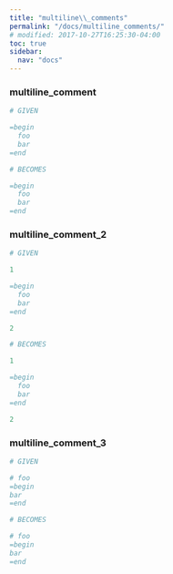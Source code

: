 ```yaml
---
title: "multiline\\_comments"
permalink: "/docs/multiline_comments/"
# modified: 2017-10-27T16:25:30-04:00
toc: true
sidebar:
  nav: "docs"
---
```

### multiline\_comment
```ruby
# GIVEN

=begin
  foo
  bar
=end

```
```ruby
# BECOMES

=begin
  foo
  bar
=end
```
### multiline\_comment\_2
```ruby
# GIVEN

1

=begin
  foo
  bar
=end

2

```
```ruby
# BECOMES

1

=begin
  foo
  bar
=end

2
```
### multiline\_comment\_3
```ruby
# GIVEN

# foo
=begin
bar
=end

```
```ruby
# BECOMES

# foo
=begin
bar
=end
```
